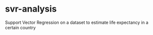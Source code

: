 # svr-analysis
Support Vector Regression on a dataset to estimate life expectancy in a certain country

